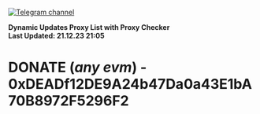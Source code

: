 [![Telegram channel](https://img.shields.io/endpoint?url=https://runkit.io/damiankrawczyk/telegram-badge/branches/master?url=https://t.me/n4z4v0d)](https://t.me/n4z4v0d) 

**Dynamic Updates Proxy List with Proxy Checker**  
**Last Updated: 21.12.23 21:05**

# DONATE (_any evm_) - 0xDEADf12DE9A24b47Da0a43E1bA70B8972F5296F2

